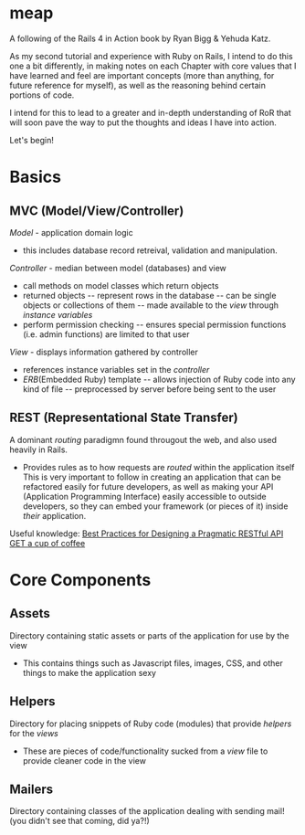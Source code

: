 meap
====

A following of the Rails 4 in Action book by Ryan Bigg &amp; Yehuda Katz.

As my second tutorial and experience with Ruby on Rails, I intend to do this
one a bit differently, in making notes on each Chapter with core values that I 
have learned and feel are important concepts (more than anything, for future 
reference for myself), as well as the reasoning behind certain portions of code.

I intend for this to lead to a greater and in-depth understanding of RoR that 
will soon pave the way to put the thoughts and ideas I have into action.

Let's begin!

Basics
====

MVC (Model/View/Controller)
---
*Model* - application domain logic
- this includes database record retreival, validation and manipulation.

*Controller* - median between model (databases) and view
- call methods on model classes which return objects
- returned objects
-- represent rows in the database
-- can be single objects or collections of them
-- made available to the *view* through *instance variables* 
- perform permission checking
-- ensures special permission functions (i.e. admin functions) are limited to that user

*View* - displays information gathered by controller
- references instance variables set in the *controller*
- *ERB*(Embedded Ruby) template
-- allows injection of Ruby code into any kind of file
-- preprocessed by server before being sent to the user

REST (Representational State Transfer)
---
A dominant *routing* paradigmn found througout the web, and also used heavily in Rails.
- Provides rules as to how requests are *routed* within the application itself
This is very important to follow in creating an application that can be refactored easily for future developers, as
well as making your API (Application Programming Interface) easily accessible to outside developers, so they can embed
your framework (or pieces of it) inside *their* application.

Useful knowledge:
[Best Practices for Designing a Pragmatic RESTful API](http://www.vinaysahni.com/best-practices-for-a-pragmatic-restful-api)
[GET a cup of coffee](http://www.infoq.com/articles/webber-rest-workflow)

Core Components
====

Assets
---
Directory containing static assets or parts of the application for use by the view
- This contains things such as Javascript files, images, CSS, and other things to make the application sexy

Helpers
---
Directory for placing snippets of Ruby code (modules) that provide *helpers* for the *views*
- These are pieces of code/functionality sucked from a *view* file to provide cleaner code in the view

Mailers
---
Directory containing classes of the application dealing with sending mail! (you didn't see that coming, did ya?!)
